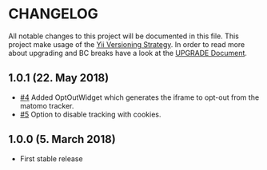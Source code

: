 # CHANGELOG

All notable changes to this project will be documented in this file. This project make usage of the [Yii Versioning Strategy](https://github.com/yiisoft/yii2/blob/master/docs/internals/versions.md). In order to read more about upgrading and BC breaks have a look at the [UPGRADE Document](UPGRADE.md).

## 1.0.1 (22. May 2018)

+ [#4](https://github.com/luyadev/luya-module-matomo/issues/4) Added OptOutWidget which generates the iframe to opt-out from the matomo tracker.
+ [#5](https://github.com/luyadev/luya-module-matomo/issues/5) Option to disable tracking with cookies.

## 1.0.0 (5. March 2018)

+ First stable release